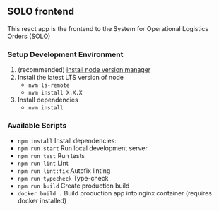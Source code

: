 ## SOLO frontend

This react app is the frontend to the System for Operational Logistics Orders (SOLO)

### Setup Development Environment

1. (recommended) [install node version manager](https://github.com/nvm-sh/nvm)
2. Install the latest LTS version of node
    - `nvm ls-remote`
    - `nvm install X.X.X`
3. Install dependencies
    - `nvm install`


### Available Scripts
  - `npm install` Install dependencies: 
  - `npm run start` Run local development server
  - `npm run test` Run tests
  - `npm run lint` Lint
  - `npm run lint:fix` Autofix linting
  - `npm run typecheck` Type-check
  - `npm run build` Create production build
  - `docker build .` Build production app into nginx container (requires docker installed)

